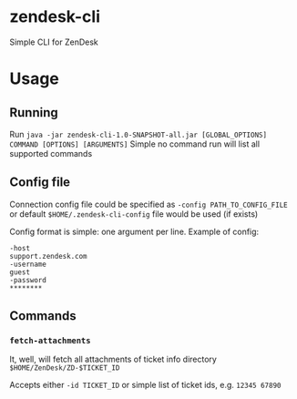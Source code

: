 # zendesk-cli
Simple CLI for ZenDesk


# Usage

## Running
Run `java -jar zendesk-cli-1.0-SNAPSHOT-all.jar [GLOBAL_OPTIONS] COMMAND [OPTIONS] [ARGUMENTS]`
Simple no command run will list all supported commands

## Config file
Connection config file could be specified as `-config PATH_TO_CONFIG_FILE` or default `$HOME/.zendesk-cli-config` file would be used (if exists)

Config format is simple: one argument per line.
Example of config:
```text
-host
support.zendesk.com
-username
guest
-password
********
```

## Commands

### `fetch-attachments`

It, well, will fetch all attachments of ticket info directory `$HOME/ZenDesk/ZD-$TICKET_ID`

Accepts either `-id TICKET_ID` or simple list of ticket ids,  e.g. `12345 67890`